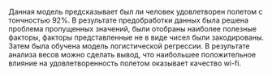 Данная модель предсказывает был ли человек удовлетворен полетом с тончностью 92%. В результате предобработки данных была решена проблема пропущенных значений, были отобраны наиболее полезные факторы, факторы представленные не в виде чисел были закодированы. Затем была обучена модель логистической регрессии. В результате анализа весов можно сделать вывод, что наибольшее положительное влияние на удовлетворенность полетом оказывает качество wi-fi.
